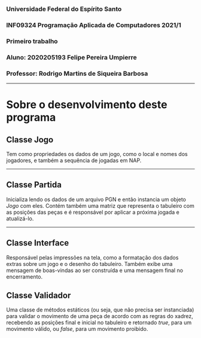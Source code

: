 ### Universidade Federal do Espírito Santo

### INF09324 Programação Aplicada de Computadores 2021/1

### Primeiro trabalho

### Aluno: 2020205193 Felipe Pereira Umpierre

### Professor: Rodrigo Martins de Siqueira Barbosa

---

# Sobre o desenvolvimento deste programa

## Classe Jogo

Tem como propriedades os dados de um jogo, como o local e nomes dos jogadores, e também a sequência de jogadas em NAP.

---

## Classe Partida

Inicializa lendo os dados de um arquivo PGN e então instancia um objeto _Jogo_ com eles. Contém também uma matriz que representa o tabuleiro com as posições das peças e é responsável por aplicar a próxima jogada e atualizá-lo.

---

## Classe Interface

Responsável pelas impressões na tela, como a formatação dos dados extras sobre um jogo e o desenho do tabuleiro. Também exibe uma mensagem de boas-vindas ao ser construída e uma mensagem final no encerramento.

## Classe Validador

Uma classe de métodos estáticos (ou seja, que não precisa ser instanciada) para validar o movimento de uma peça de acordo com as regras do xadrez, recebendo as posições final e inicial no tabuleiro e retornado _true_, para um movimento válido, ou _false_, para um movimento proibido.
